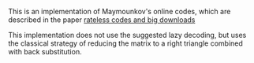 This is an implementation of Maymounkov's online codes,
which are described in the paper
[rateless codes and big downloads](http://pdos.csail.mit.edu/~petar/papers/maymounkov-bigdown-lncs.ps)

This implementation does not use the suggested lazy decoding, 
but uses the classical strategy of reducing the matrix to a right triangle 
combined with back substitution.

